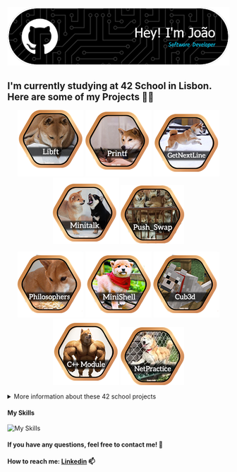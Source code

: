 
![Header](https://github.com/joao-per/joao-per/blob/main/github-header-image.png)


## I'm currently studying at 42 School in Lisbon. Here are some of my Projects 🧑‍💻


<div align="center">
  
<a href="https://github.com/joao-per/libft">![42 Libft](https://github.com/joao-per/joao-per/blob/main/Badges/Libft.png)</a>
<a href="https://github.com/joao-per/printf">![42 Printf](https://github.com/joao-per/joao-per/blob/main/Badges/Printf.png)</a>
<a href="https://github.com/joao-per/get_next_line">![42 GNL](https://github.com/joao-per/joao-per/blob/main/Badges/GetNextLine.png)</a>
<a href="https://github.com/joao-per/minitalk">![42 Minitalk](https://github.com/joao-per/joao-per/blob/main/Badges/Minitalk.png)</a>
<a href="https://github.com/joao-per/push_swap">![42 PushSwap](https://github.com/joao-per/joao-per/blob/main/Badges/Push_Swap.png)</a>
</div>

<div align="center">

<a href="https://github.com/joao-per/philosophers">![42 Philosopher](https://github.com/joao-per/joao-per/blob/main/Badges/Philosophers.png)</a>
<a href="https://github.com/joao-per/minishell">![42 Minishell](https://github.com/joao-per/joao-per/blob/main/Badges/Minishell.png)</a>
<a href="https://github.com/joao-per/cub3d">![42 Cub3d](https://github.com/joao-per/joao-per/blob/main/Badges/Cub3d.png)</a>
<a href="https://github.com/joao-per/cpp-modules">![42 CPP](https://github.com/joao-per/joao-per/blob/main/Badges/CPP.png)</a>
<a href="https://github.com/joao-per/netpractice">![42 NetPractice](https://github.com/joao-per/joao-per/blob/main/Badges/NetPractice.png)</a>
</div>

<div align="center">

</div>
<details>
<summary>More information about these 42 school projects</summary>

| Project                                                  |  Language  | Grade| Description                                                           |
|----------------------------------------------------------|------------|------|-----------------------------------------------------------------------|
| [libft](https://github.com/joao-per/libft)               | C          | 125% | Create a library of basic functions.                                  |
| [GNL](https://github.com/joao-per/get_next_line)         | C          | 125% | Read a single line from a file descriptor, can be used in a loop.     |
| [ft_printf](https://github.com/joao-per/ft_printf)       | C          | 100% | Recode the standard C library function, printf.                       |
| born2beroot                                              | Shell, CLI | 120% | Create a virtual machine to host a Debian server.                     |
| [minitalk](https://github.com/joao-per/minitalk)         | C          | 125% | Make 2 terminals talk.                                                |
| [push_swap](https://github.com/joao-per/push_swap)       | C          | 125% | Sort Numbers in a stack.                                              |
| [so_long](https://github.com/joao-per/so_long)           | C          | 123% | Short 2D game in C                                                    |
| [minishell](https://github.com/joao-per/minishell)       | C          | 101% | Replicate bash terminal in C                                          |
| [philosophers](https://github.com/joao-per/philosophers) | C          | 100% | Threads in C                                                          |
| [cub3d](https://github.com/joao-per/cub3d)               | C          | 103% | Raycasting in C                                                       |
| [netpractice](https://github.com/joao-per/netpractice)   | Networking | 100% | Networking, routing and addresses introduction                        |
| [cpp-modules](https://github.com/joao-per/cpp-modules)   | C++        | 100% | Introduction to C++                                                   |

</details>

#### My Skills

![My Skills](https://skillicons.dev/icons?i=js,html,css,c,cpp,cs,py,mysql,java)

#### If you have any questions, feel free to contact me! 💌
#### How to reach me: [Linkedin](https://www.linkedin.com/in/pereirajoão/) 📫

